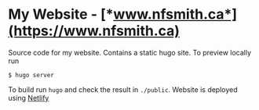 # My Website - [*www.nfsmith.ca*](https://www.nfsmith.ca)

Source code for my website. Contains a static hugo site. To preview locally run

```shell
$ hugo server
```

To build run `hugo` and check the result in `./public`. Website is deployed
using [Netlify](https://www.netlify.com/)
